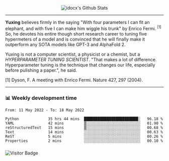 <div align="center">
    <img align="center" src="https://github-readme-stats.vercel.app/api?username=idocx&show_icons=true&count_private=true&hide_border=true" alt="idocx's Github Stats"></img>
</div>

---

**Yuxing** believes firmly in the saying "With four parameters I can fit an elephant, and with five I can make him wiggle his trunk" by Enrico Fermi. <sup>[1]</sup> So, he devotes his entire though short research career to tuning five hypermeters of a model and is convinced that he will finally make it outperform any SOTA models like GPT-3 and AlphaFold 2.

Yuxing is not a computer scientist, a physicist or a chemist, but a *HYPERPARAMETER TUNING SCIENTIST*. "That makes a lot of difference. Hyperparameter tuning is the technique that changes our life, especially before pulishing a paper.", he said.

[1] Dyson, F. A meeting with Enrico Fermi. Nature 427, 297 (2004).


---

### 📊 Weekly development time
<!--START_SECTION:waka-->

```text
From: 11 May 2022 - To: 18 May 2022

Python             35 hrs 44 mins  ████████████████████████░   96.18 %
YAML               42 mins         ▒░░░░░░░░░░░░░░░░░░░░░░░░   01.90 %
reStructuredText   15 mins         ▒░░░░░░░░░░░░░░░░░░░░░░░░   00.68 %
Text               14 mins         ░░░░░░░░░░░░░░░░░░░░░░░░░   00.63 %
ReST               5 mins          ░░░░░░░░░░░░░░░░░░░░░░░░░   00.26 %
Properties         2 mins          ░░░░░░░░░░░░░░░░░░░░░░░░░   00.10 %
```

<!--END_SECTION:waka-->

### 

![Visitor Badge](https://visitor-badge.laobi.icu/badge?page_id=idocx.idocx)